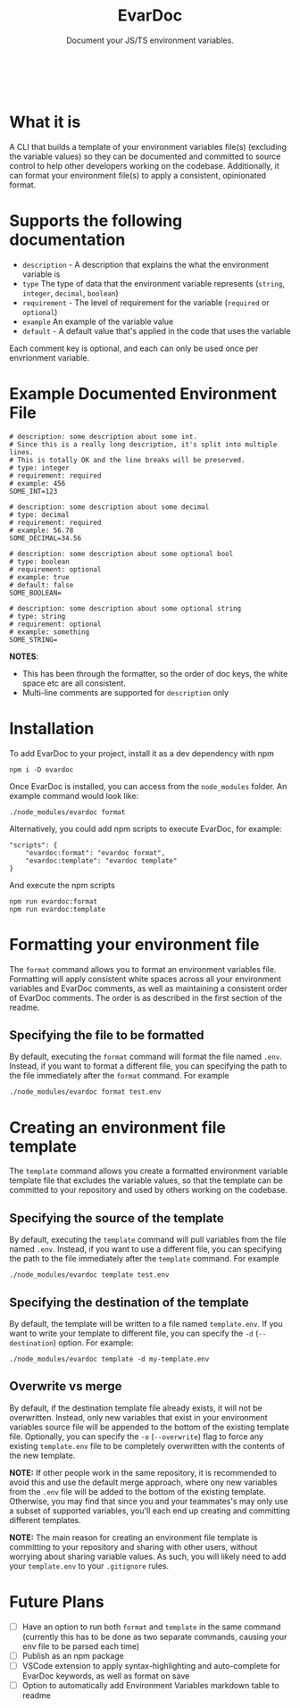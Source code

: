 <h1 align="center">
    EvarDoc
</h1>

<p align="center">
    Document your JS/TS environment variables.
</p>
<br/>
<br/>
<br/>
<br/>

# What it is

A CLI that builds a template of your environment variables file(s) (excluding the variable values) so they can be documented and committed to source control to help other developers working on the codebase. Additionally, it can format your environment file(s) to apply a consistent, opinionated format.

# Supports the following documentation
- `description` - A description that explains the what the environment variable is
- `type` The type of data that the environment variable represents (`string`, `integer`, `decimal`, `boolean`)
- `requirement` - The level of requirement for the variable (`required` or `optional`)
- `example` An example of the variable value
- `default` - A default value that's applied in the code that uses the variable

Each comment key is optional, and each can only be used once per envrionment variable.


# Example Documented Environment File
```
# description: some description about some int.
# Since this is a really long description, it's split into multiple lines.
# This is totally OK and the line breaks will be preserved.
# type: integer
# requirement: required
# example: 456
SOME_INT=123

# description: some description about some decimal
# type: decimal
# requirement: required
# example: 56.78
SOME_DECIMAL=34.56

# description: some description about some optional bool
# type: boolean
# requirement: optional
# example: true
# default: false
SOME_BOOLEAN=

# description: some description about some optional string
# type: string
# requirement: optional
# example: something
SOME_STRING=
```
**NOTES**:
- This has been through the formatter, so the order of doc keys, the white space etc are all consistent. 
- Multi-line comments are supported for `description` only

# Installation
To add EvarDoc to your project, install it as a dev dependency with npm
```
npm i -D evardoc
```
Once EvarDoc is installed, you can access from the `node_modules` folder. An example command would look like:
```
./node_modules/evardoc format
```
Alternatively, you could add npm scripts to execute EvarDoc, for example:
```
"scripts": {
    "evardoc:format": "evardoc format",
    "evardoc:template": "evardoc template"
}
```
And execute the npm scripts
```
npm run evardoc:format
npm run evardoc:template
```


# Formatting your environment file
The `format` command allows you to format an environment variables file. Formatting will apply consistent white spaces across all your environment variables and EvarDoc comments, as well as maintaining a consistent order of EvarDoc comments. The order is as described in the first section of the readme.

## Specifying the file to be formatted
By default, executing the `format` command will format the file named `.env`. Instead, if you want to format a different file, you can specifying the path to the file immediately after the `format` command. For example
```
./node_modules/evardoc format test.env
``` 

# Creating an environment file template
The `template` command allows you create a formatted environment variable template file that excludes the variable values, so that the template can be committed to your repository and used by others working on the codebase.

## Specifying the source of the template
By default, executing the `template` command will pull variables from the file named `.env`. Instead, if you want to use a different file, you can specifying the path to the file immediately after the `template` command. For example
```
./node_modules/evardoc template test.env
``` 
## Specifying the destination of the template
By default, the template will be written to a file named `template.env`. If you want to write your template to different file, you can specify the `-d` (`--destination`) option. For example:
```
./node_modules/evardoc template -d my-template.env
```

## Overwrite vs merge
By default, if the destination template file already exists, it will not be overwritten. Instead, only new variables that exist in your environment variables source file will be appended to the bottom of the existing template file. Optionally, you can specify the `-o` (`--overwrite`) flag to force any existing `template.env` file to be completely overwritten with the contents of the new template.

**NOTE:** If other people work in the same repository, it is recommended to avoid this and use the default merge approach, where ony new variables from the `.env` file will be added to the bottom of the existing template. Otherwise, you may find that since you and your teammates's may only use a subset of supported variables, you'll each end up creating and committing different templates.

**NOTE:** The main reason for creating an environment file template is committing to your repository and sharing with other users, without worrying about sharing variable values. As such, you will likely need to add your `template.env` to your `.gitignore` rules.


# Future Plans
- [ ] Have an option to run both `format` and `template` in the same command (currently this has to be done as two separate commands, causing your env file to be parsed each time)
- [ ] Publish as an npm package
- [ ] VSCode extension to apply syntax-highlighting and  auto-complete for EvarDoc keywords, as well as format on save
- [ ] Option to automatically add Environment Variables markdown table to  readme

